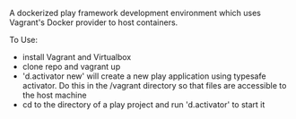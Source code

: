 A dockerized play framework development environment which uses Vagrant's Docker provider to host containers.

To Use:
* install Vagrant and Virtualbox
* clone repo and vagrant up
* 'd.activator new' will create a new play application using typesafe activator. Do this in the /vagrant directory so that files are accessible to the host machine
* cd to the directory of a play project and run 'd.activator' to start it
